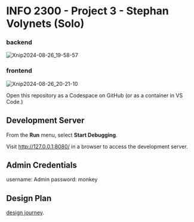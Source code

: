 # INFO 2300 - Project 3 - Stephan Volynets (Solo)

### backend 
![Xnip2024-08-26_19-58-57](https://github.com/user-attachments/assets/14fe30a2-fb5a-43ff-aaf2-6c31be93d112)

### frontend

![Xnip2024-08-26_20-21-10](https://github.com/user-attachments/assets/35d41039-9bb0-45f2-9773-46050f097235)


Open this repository as a Codespace on GitHub (or as a container in VS Code.)

## Development Server

From the **Run** menu, select **Start Debugging**.

Visit <http://127.0.0.1:8080/> in a browser to access the development server.

## Admin Credentials

username: Admin
password: monkey 


## Design Plan

 [design journey](design-plan/design-journey.md).


